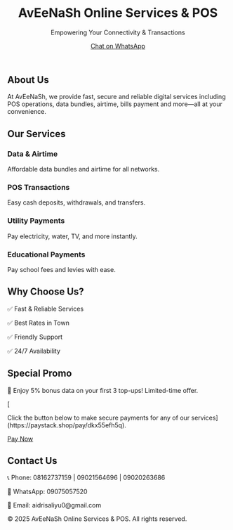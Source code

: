   </style>
</head>
<body>
  <header>
    <h1>AvEeNaSh Online Services & POS</h1>
    <p>Empowering Your Connectivity & Transactions</p>
    <a href="https://wa.me/2349075057520" class="cta-button">Chat on WhatsApp</a>
  </header>  <section>
    <h2>About Us</h2>
    <p>At AvEeNaSh, we provide fast, secure and reliable digital services including POS operations, data bundles, airtime, bills payment and more—all at your convenience.</p>
  </section>  <section>
    <h2>Our Services</h2>
    <div class="services">
      <div class="box">
        <h3>Data & Airtime</h3>
        <p>Affordable data bundles and airtime for all networks.</p>
      </div>
      <div class="box">
        <h3>POS Transactions</h3>
        <p>Easy cash deposits, withdrawals, and transfers.</p>
      </div>
      <div class="box">
        <h3>Utility Payments</h3>
        <p>Pay electricity, water, TV, and more instantly.</p>
      </div>
      <div class="box">
        <h3>Educational Payments</h3>
        <p>Pay school fees and levies with ease.</p>
      </div>
    </div>
  </section>  <section>
    <h2>Why Choose Us?</h2>
    <div class="benefits">
      <div class="box">
        <p>✅ Fast & Reliable Services</p>
        <p>✅ Best Rates in Town</p>
        <p>✅ Friendly Support</p>
        <p>✅ 24/7 Availability</p>
      </div>
    </div>
  </section>  <section>
    <h2>Special Promo</h2>
    <p>🎁 Enjoy 5% bonus data on your first 3 top-ups! Limited-time offer.</p>
  </section>  <section>
    [<p>Click the button below to make secure payments for any of our services](https://paystack.shop/pay/dkx55efh5q).</p>
    <a href="[https://paystack.com/pay/aveenashservices](https://paystack.shop/pay/dkx55efh5q)" target="_blank" class="cta-button">Pay Now</a>
  </section>  <section>
    <h2>Contact Us</h2>
    <p>📞 Phone: 08162737159 | 09021564696 | 09020263686</p>
    <p>📱 WhatsApp: 09075057520</p>
    <p>📧 Email: aidrisaliyu0@gmail.com</p>
  </section>  <footer>
    <p>&copy; 2025 AvEeNaSh Online Services & POS. All rights reserved.</p>
  </footer>
</body>
</html>
